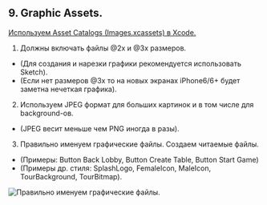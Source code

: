 
## 9. Graphic Assets.

[Используем Asset Catalogs (Images.xcassets) в Xcode.](https://developer.apple.com/library/ios/recipes/xcode_help-image_catalog-1.0/Recipe.html)

1. Должны включать файлы @2x и @3x размеров.
* (Для создания и нарезки графики рекомендуется использовать Sketch).
* (Если нет размеров @3x то на новых экранах iPhone6/6+ будет заметна нечеткая графика).

2. Используем JPEG формат для больших картинок и в том числе для background-ов. 
* (JPEG весит меньше чем PNG иногда в разы).

3. Правильно именуем графические файлы. Создаем читаемые файлы. 
* (Примеры: Button Back Lobby, Button Create Table, Button Start Game)
* (Примеры др. стиля: SplashLogo, FemaleIcon, MaleIcon, TourBackground, TourBitmap).

![Правильно именуем графические файлы.](https://github.com/arthurigberdin/rg-ios-base/blob/master/Images/naming_image_assets.png)
